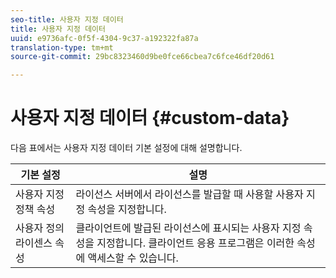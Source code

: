 ```yaml
---
seo-title: 사용자 지정 데이터
title: 사용자 지정 데이터
uuid: e9736afc-0f5f-4304-9c37-a192322fa87a
translation-type: tm+mt
source-git-commit: 29bc8323460d9be0fce66cbea7c6fce46df20d61

---
```



# 사용자 지정 데이터 {#custom-data}

다음 표에서는 사용자 지정 데이터 기본 설정에 대해 설명합니다.

| 기본 설정 | 설명 |
|---|---|
| 사용자 지정 정책 속성 | 라이선스 서버에서 라이선스를 발급할 때 사용할 사용자 지정 속성을 지정합니다. |
| 사용자 정의 라이센스 속성 | 클라이언트에 발급된 라이선스에 표시되는 사용자 지정 속성을 지정합니다. 클라이언트 응용 프로그램은 이러한 속성에 액세스할 수 있습니다. |

